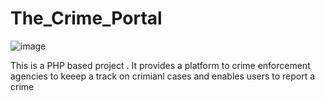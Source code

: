 # The_Crime_Portal
![image](https://github.com/Saquiiib09/The_Crime_Portal/assets/112475828/267d7dae-09a9-4a6c-86ad-d023a24d7fe0)

 This is a PHP based project . It provides  a platform to crime enforcement agencies to keeep a track on crimianl cases and enables users to report a crime
